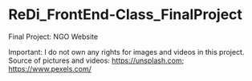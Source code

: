 # ReDi_FrontEnd-Class_FinalProject
Final Project: NGO Website


Important:
I do not own any rights for images and videos in this project.
Source of pictures and videos: https://unsplash.com; https://www.pexels.com/
